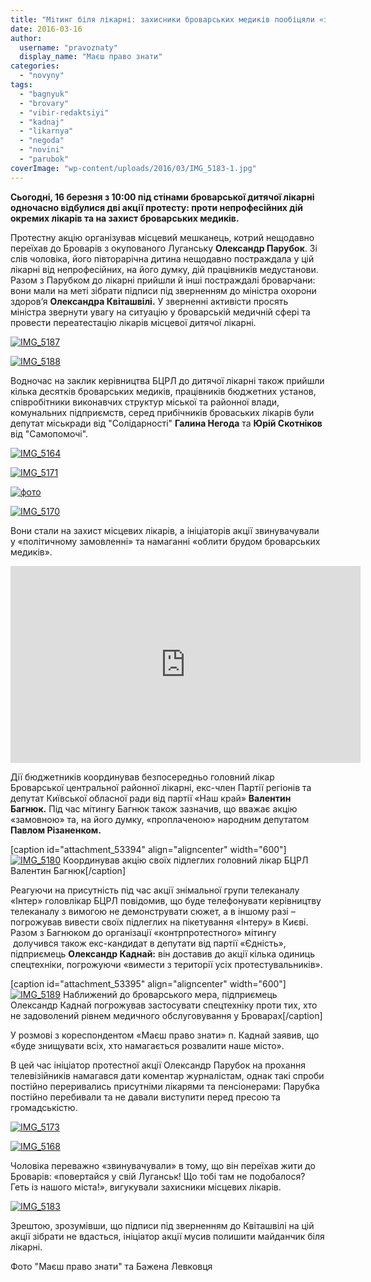 ```yaml
---
title: "Мітинг біля лікарні: захисники броварських медиків пообіцяли «знищувати» всіх незгодних"
date: 2016-03-16
author: 
  username: "pravoznaty"
  display_name: "Маєш право знати"
categories: 
  - "novyny"
tags: 
  - "bagnyuk"
  - "brovary"
  - "vibir-redaktsiyi"
  - "kadnaj"
  - "likarnya"
  - "negoda"
  - "novini"
  - "parubok"
coverImage: "wp-content/uploads/2016/03/IMG_5183-1.jpg"
---
```


**Сьогодні, 16 березня з 10:00 під стінами броварської дитячої лікарні одночасно відбулися дві акції протесту: проти непрофесійних дій окремих лікарів та на захист броварських медиків.**

Протестну акцію організував місцевий мешканець, котрий нещодавно переїхав до Броварів з окупованого Луганську **Олександр Парубок**. Зі слів чоловіка, його півторарічна дитина нещодавно постраждала у цій лікарні від непрофесійних, на його думку, дій працівників медустанови. Разом з Парубком до лікарні прийшли й інші постраждалі броварчани: вони мали на меті зібрати підписи під зверненням до міністра охорони здоров’я **Олександра Квіташвілі.** У зверненні активісти просять міністра звернути увагу на ситуацію у броварській медичній сфері та провести переатестацію лікарів місцевої дитячої лікарні.

[![IMG_5187](https://mpz.brovary.org/wp-content/uploads/2016/03/IMG_5187-1.jpg)](https://mpz.brovary.org/wp-content/uploads/2016/03/IMG_5187-1.jpg)

[![IMG_5188](https://mpz.brovary.org/wp-content/uploads/2016/03/IMG_5188.jpg)](https://mpz.brovary.org/wp-content/uploads/2016/03/IMG_5188.jpg)

Водночас на заклик керівництва БЦРЛ до дитячої лікарні також прийшли кілька десятків броварських медиків, працівників бюджетних установ, співробітники виконавчих структур міської та районної влади, комунальних підприємств, серед прибічників броваських лікарів були депутат міськради від "Солідарності" **Галина Негода** та **Юрій Скотніков** від "Самопомочі".

[![IMG_5164](https://mpz.brovary.org/wp-content/uploads/2016/03/IMG_5164.jpg)](https://mpz.brovary.org/wp-content/uploads/2016/03/IMG_5164.jpg)

[![IMG_5171](https://mpz.brovary.org/wp-content/uploads/2016/03/IMG_5171.jpg)](https://mpz.brovary.org/wp-content/uploads/2016/03/IMG_5171.jpg)

[![фото](https://mpz.brovary.org/wp-content/uploads/2016/03/foto.jpg)](https://mpz.brovary.org/wp-content/uploads/2016/03/foto.jpg)

[![IMG_5170](https://mpz.brovary.org/wp-content/uploads/2016/03/IMG_5170.jpg)](https://mpz.brovary.org/wp-content/uploads/2016/03/IMG_5170.jpg)

Вони стали на захист місцевих лікарів, а ініціаторів акції звинувачували у «політичному замовленні» та намаганні «облити брудом броварських медиків».

<iframe src="https://www.youtube.com/embed/3PK4_L_YSQk" width="560" height="315" frameborder="0" allowfullscreen="allowfullscreen"></iframe>

Дії бюджетників координував безпосередньо головний лікар Броварської центральної районної лікарні, екс-член Партії регіонів та депутат Київської обласної ради від партії «Наш край» **Валентин Багнюк.** Під час мітингу Багнюк також зазначив, що вважає акцію «замовною» та, на його думку, «проплаченою» народним депутатом **Павлом Різаненком.**

\[caption id="attachment\_53394" align="aligncenter" width="600"\][![IMG_5180](https://mpz.brovary.org/wp-content/uploads/2016/03/IMG_5180.jpg)](https://mpz.brovary.org/wp-content/uploads/2016/03/IMG_5180.jpg) Координував акцію своїх підлеглих головний лікар БЦРЛ Валентин Багнюк\[/caption\]

Реагуючи на присутність під час акції знімальної групи телеканалу «Інтер» головлікар БЦРЛ повідомив, що буде телефонувати керівництву телеканалу з вимогою не демонструвати сюжет, а в іншому разі – погрожував вивести своїх підлеглих на пікетування «Інтеру» в Києві. Разом з Багнюком до організації «контрпротестного» мітингу  долучився також екс-кандидат в депутати від партії «Єдність», підприємець **Олександр Каднай:** він доставив до акції кілька одиниць спецтехніки, погрожуючи «вимести з території усіх протестувальників».

\[caption id="attachment\_53395" align="aligncenter" width="600"\][![IMG_5189](https://mpz.brovary.org/wp-content/uploads/2016/03/IMG_5189.jpg)](https://mpz.brovary.org/wp-content/uploads/2016/03/IMG_5189.jpg) Наближений до броварського мера, підприємець Олександр Каднай погрожував застосувати спецтехніку проти тих, хто не задоволений рівнем медичного обслуговування у Броварах\[/caption\]

У розмові з кореспондентом «Маєш право знати» п. Каднай заявив, що «буде знищувати всіх, хто намагається розвалити наше місто».

В цей час ініціатор протестної акції Олександр Парубок на прохання телевізійників намагався дати коментар журналістам, однак такі спроби постійно переривались присутніми лікарями та пенсіонерами: Парубка постійно перебивали та не давали виступити перед пресою та громадськістю.

[![IMG_5173](https://mpz.brovary.org/wp-content/uploads/2016/03/IMG_5173.jpg)](https://mpz.brovary.org/wp-content/uploads/2016/03/IMG_5173.jpg)

[![IMG_5168](https://mpz.brovary.org/wp-content/uploads/2016/03/IMG_5168.jpg)](https://mpz.brovary.org/wp-content/uploads/2016/03/IMG_5168.jpg)

Чоловіка переважно «звинувачували» в тому, що він переїхав жити до Броварів: «повертайся у свій Луганськ! Що тобі там не подобалося? Геть із нашого міста!», вигукували захисники місцевих лікарів.

[![IMG_5183](https://mpz.brovary.org/wp-content/uploads/2016/03/IMG_5183-1.jpg)](https://mpz.brovary.org/wp-content/uploads/2016/03/IMG_5183-1.jpg)

Зрештою, зрозумівши, що підписи під зверненням до Квіташвілі на цій акції зібрати не вдасться, ініціатор акції мусив полишити майданчик біля лікарні.

Фото "Маєш право знати" та Бажена Левковця
